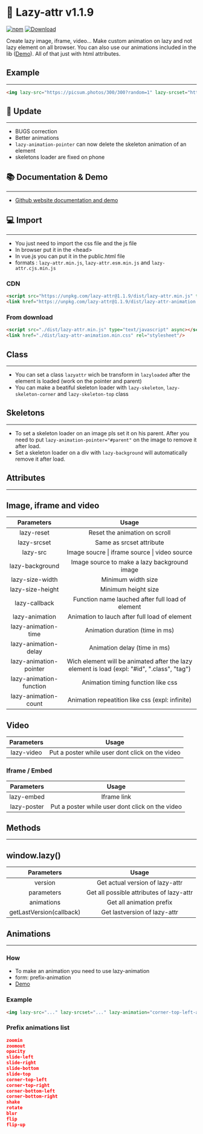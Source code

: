 # 📖 Lazy-attr v1.1.9

[![npm](https://img.shields.io/badge/npm-download-green)](https://www.npmjs.com/package/lazy-attr) [![Download](https://img.shields.io/badge/github-download-gree)](https://github.com/yoannchb-pro/Lazy-attr)

Create lazy image, iframe, video... Make custom animation on lazy and not lazy element on all browser. You can also use our animations included in the lib ([Demo](https://yoannchb-pro.github.io/Lazy-attr/index.html#toanimate)). All of that just with html attributes.

## Example
---

```html
<img lazy-src="https://picsum.photos/300/300?random=1" lazy-srcset="https://picsum.photos/300/300?random=2 900w" lazy-animation="corner-top-left-animation" lazy-reset>
```

## 🎉 Update
---

- BUGS correction
- Better animations
- `lazy-animation-pointer` can now delete the skeleton animation of an element
- skeletons loader are fixed on phone

## 📚 Documentation & Demo
---

- [Github website documentation and demo](https://yoannchb-pro.github.io/Lazy-attr/index.html)

## 💻 Import
---

- You just need to import the css file and the js file
- In browser put it in the \<head>
- In vue.js you can put it in the public.html file
- formats : `lazy-attr.min.js`, `lazy-attr.esm.min.js` and `lazy-attr.cjs.min.js`
### CDN
```html
<script src="https://unpkg.com/lazy-attr@1.1.9/dist/lazy-attr.min.js" type="text/javascript"></script>
<link href="https://unpkg.com/lazy-attr@1.1.9/dist/lazy-attr-animation.min.css" rel="stylesheet"/>
```

### From download
```html
<script src="./dist/lazy-attr.min.js" type="text/javascript" async></script>
<link href="./dist/lazy-attr-animation.min.css" rel="stylesheet"/>
```

## Class
---

- You can set a class `lazyattr` wich be transform in `lazyloaded` after the element is loaded (work on the pointer and parent)
- You can make a beatiful skeleton loader with `lazy-skeleton`, `lazy-skeleton-corner` and `lazy-skeleton-top` class

## Skeletons
---

- To set a skeleton loader on an image pls set it on his parent. After you need to put `lazy-animation-pointer="#parent"` on the image to remove it after load.
- Set a skeleton loader on a div with `lazy-background` will automatically remove it after load.

## Attributes
---

## Image, iframe and video
|        Parameters        |                                             Usage                                            |
|:-----------------------:|:--------------------------------------------------------------------------------------------:|
| lazy-reset              | Reset the animation on scroll                                                                |
| lazy-srcset             | Same as srcset attribute                                                                     |
| lazy-src                | Image soucre \| iframe source \| video source                                                |
| lazy-background         | Image source to make a lazy background image                                                 |
| lazy-size-width         | Minimum width size                                                                           |
| lazy-size-height        | Minimum height size                                                                          |
| lazy-callback           | Function name lauched after full load of element                                             |
| lazy-animation          | Animation to lauch after full load of element                                                |
| lazy-animation-time     | Animation duration (time in ms)                                                              |
| lazy-animation-delay    | Animation delay (time in ms)                                                                 |
| lazy-animation-pointer  | Wich element will be animated after the  lazy element is load (expl: "#id", ".class", "tag") |
| lazy-animation-function | Animation timing function like css                                                           |
| lazy-animation-count    | Animation repeatition like css (expl: infinite)                                              |

## Video
|  Parameters |                      Usage                      |
|:----------:|:-----------------------------------------------:|
| lazy-video | Put a poster while user dont click on the video |

### Iframe / Embed
|  Parameters  |                      Usage                      |
|:-----------:|:-----------------------------------------------:|
| lazy-embed  | Iframe link                                     |
| lazy-poster | Put a poster while user dont click on the video |

## Methods
---
## window.lazy()
|         Parameters        |                   Usage                  |
|:------------------------:|:----------------------------------------:|
| version                  | Get actual version of lazy-attr          |
| parameters               | Get all possible attributes of lazy-attr |
| animations               | Get all animation prefix                 |
| getLastVersion(callback) | Get lastversion of lazy-attr             |

## Animations
---

### How
- To make an animation you need to use lazy-animation
- form: prefix-animation
- [Demo](https://yoannchb-pro.github.io/Lazy-attr/index.html#toanimate)

### Example
```html
<img lazy-src="..." lazy-srcset="..." lazy-animation="corner-top-left-animation">
```

### Prefix animations list
```json
zoomin
zoomout
opacity
slide-left
slide-right
slide-bottom 
slide-top
corner-top-left
corner-top-right
corner-bottom-left
corner-bottom-right
shake
rotate
blur
flip
flip-up
```